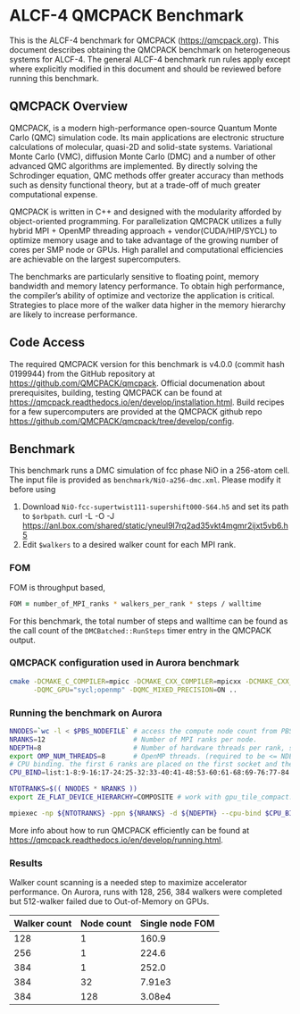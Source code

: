 # ALCF-4 QMCPACK Benchmark

This is the ALCF-4 benchmark for QMCPACK (https://qmcpack.org). This document describes obtaining the QMCPACK benchmark on heterogeneous systems for ALCF-4. The general ALCF-4 benchmark run rules apply except where explicitly modified in this document and should be reviewed before running this benchmark.

## QMCPACK Overview

QMCPACK, is a modern high-performance open-source Quantum Monte Carlo (QMC) simulation code. Its main applications are electronic structure calculations of molecular, quasi-2D and solid-state systems. Variational Monte Carlo (VMC), diffusion Monte Carlo (DMC) and a number of other advanced QMC algorithms are implemented. By directly solving the Schrodinger equation, QMC methods offer greater accuracy than methods such as density functional theory, but at a trade-off of much greater computational expense.

QMCPACK is written in C++ and designed with the modularity afforded by object-oriented programming. For parallelization QMCPACK utilizes a fully hybrid MPI + OpenMP threading approach + vendor(CUDA/HIP/SYCL) to optimize memory usage and to take advantage of the growing number of cores per SMP node or GPUs. High parallel and computational efficiencies are achievable on the largest supercomputers.

The benchmarks are particularly sensitive to floating point, memory bandwidth and memory latency performance. To obtain high
performance, the compiler’s ability of optimize and vectorize the application is critical. Strategies to place more of the walker data
higher in the memory hierarchy are likely to increase performance. 

## Code Access

The required QMCPACK version for this benchmark is v4.0.0 (commit hash 0199944) from the GitHub repository at https://github.com/QMCPACK/qmcpack.
Official documenation about prerequisites, building, testing QMCPACK can be found at https://qmcpack.readthedocs.io/en/develop/installation.html.
Build recipes for a few supercomputers are provided at the QMCPACK github repo https://github.com/QMCPACK/qmcpack/tree/develop/config.

## Benchmark

This benchmark runs a DMC simulation of fcc phase NiO in a 256-atom cell. The input file is provided as `benchmark/NiO-a256-dmc.xml`.
Please modify it before using

1. Download `NiO-fcc-supertwist111-supershift000-S64.h5` and set its path to `$orbpath`.
   curl -L -O -J https://anl.box.com/shared/static/yneul9l7rq2ad35vkt4mgmr2ijxt5vb6.h5
2. Edit `$walkers` to a desired walker count for each MPI rank.

### FOM

FOM is throughput based,
```zsh
FOM = number_of_MPI_ranks * walkers_per_rank * steps / walltime
```
For this benchmark, the total number of steps and walltime can be found as the call count of the `DMCBatched::RunSteps` timer entry in the QMCPACK output.


### QMCPACK configuration used in Aurora benchmark
```bash
cmake -DCMAKE_C_COMPILER=mpicc -DCMAKE_CXX_COMPILER=mpicxx -DCMAKE_CXX_FLAGS="-mllvm -vpo-paropt-atomic-free-reduction-slm=true" \
      -DQMC_GPU="sycl;openmp" -DQMC_MIXED_PRECISION=ON ..
```

### Running the benchmark on Aurora
```bash
NNODES=`wc -l < $PBS_NODEFILE` # access the compute node count from PBS
NRANKS=12                      # Number of MPI ranks per node.
NDEPTH=8                       # Number of hardware threads per rank, spacing between MPI ranks on a node
export OMP_NUM_THREADS=8       # OpenMP threads. (required to be <= NDEPTH)
# CPU binding. the first 6 ranks are placed on the first socket and the last 6 ranks on the second socket.
CPU_BIND=list:1-8:9-16:17-24:25-32:33-40:41-48:53-60:61-68:69-76:77-84:85-92:93-100

NTOTRANKS=$(( NNODES * NRANKS ))
export ZE_FLAT_DEVICE_HIERARCHY=COMPOSITE # work with gpu_tile_compact.sh script to distribute one GPU tile per MPI rank.

mpiexec -np ${NTOTRANKS} -ppn ${NRANKS} -d ${NDEPTH} --cpu-bind $CPU_BIND gpu_tile_compact.sh $exe_bin/qmcpack --enable-timers=fine NiO-a256-dmc.xml > NiO-a256-dmc.out
```
More info about how to run QMCPACK efficiently can be found at https://qmcpack.readthedocs.io/en/develop/running.html.

### Results
Walker count scanning is a needed step to maximize accelerator performance.
On Aurora, runs with 128, 256, 384 walkers were completed but 512-walker failed due to Out-of-Memory on GPUs.

| Walker count | Node count | Single node FOM |
| --- | --- | --- |
| 128 |   1 | 160.9  |
| 256 |   1 | 224.6  |
| 384 |   1 | 252.0  |
| 384 |  32 | 7.91e3 |
| 384 | 128 | 3.08e4 |

